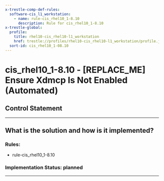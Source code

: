 ```yaml
---
x-trestle-comp-def-rules:
  software-cis_l1_workstation:
    - name: rule-cis_rhel10_1-8.10
      description: Rule for cis_rhel10_1-8.10
x-trestle-global:
  profile:
    title: rhel10-cis_rhel10-l1_workstation
    href: trestle://profiles/rhel10-cis_rhel10-l1_workstation/profile.json
  sort-id: cis_rhel10_1-08.10
---
```


# cis_rhel10_1-8.10 - \[REPLACE_ME\] Ensure Xdmcp Is Not Enabled (Automated)

## Control Statement

______________________________________________________________________

## What is the solution and how is it implemented?

<!-- For implementation status enter one of: implemented, partial, planned, alternative, not-applicable -->

<!-- Note that the list of rules under ### Rules: is read-only and changes will not be captured after assembly to JSON -->

<!-- Add control implementation description here for control: cis_rhel10_1-8.10 -->

### Rules:

  - rule-cis_rhel10_1-8.10

### Implementation Status: planned

______________________________________________________________________
